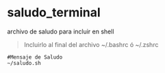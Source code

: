# saludo_terminal
archivo de saludo para incluir en shell

> Incluirlo al final del archivo ~/.bashrc ó ~/.zshrc

~~~
#Mensaje de Saludo
~/saludo.sh
~~~
